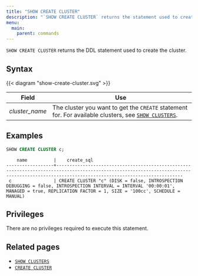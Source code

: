 ```yaml
---
title: "SHOW CREATE CLUSTER"
description: "`SHOW CREATE CLUSTER` returns the statement used to create the cluster."
menu:
  main:
    parent: commands
---
```


`SHOW CREATE CLUSTER` returns the DDL statement used to create the cluster.

## Syntax

{{< diagram "show-create-cluster.svg" >}}

 Field                 | Use
-----------------------|-------------------------------------------------------------------------------------------------------------------------
 _cluster&lowbar;name_ | The cluster you want to get the `CREATE` statement for. For available clusters, see [`SHOW CLUSTERS`](../show-clusters).

## Examples

```sql
SHOW CREATE CLUSTER c;
```

```nofmt
    name          |    create_sql
------------------+--------------------------------------------------------------------------------------------------------------------------------------------------------------------------------------------
 c                | CREATE CLUSTER "c" (DISK = false, INTROSPECTION DEBUGGING = false, INTROSPECTION INTERVAL = INTERVAL '00:00:01', MANAGED = true, REPLICATION FACTOR = 1, SIZE = '100cc', SCHEDULE = MANUAL)
```

## Privileges

There are no privileges required to execute this statement.

## Related pages

- [`SHOW CLUSTERS`](../show-clusters)
- [`CREATE CLUSTER`](../create-cluster)
